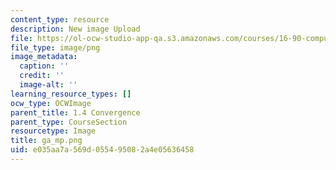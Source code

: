 ```yaml
---
content_type: resource
description: New image Upload
file: https://ol-ocw-studio-app-qa.s3.amazonaws.com/courses/16-90-computational-methods-in-aerospace-engineering-spring-2014/e035aa7a569d055495082a4e05636458_ga_mp.png
file_type: image/png
image_metadata:
  caption: ''
  credit: ''
  image-alt: ''
learning_resource_types: []
ocw_type: OCWImage
parent_title: 1.4 Convergence
parent_type: CourseSection
resourcetype: Image
title: ga_mp.png
uid: e035aa7a-569d-0554-9508-2a4e05636458
---
```

